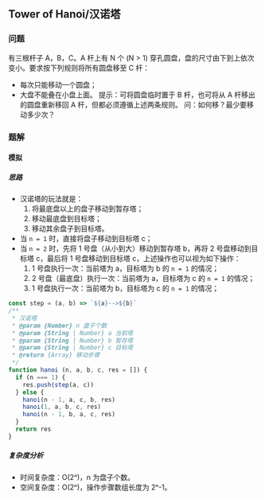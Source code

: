 ## Tower of Hanoi/汉诺塔

### 问题
有三根杆子 A，B，C。A 杆上有 N 个 (N > 1) 穿孔圆盘，盘的尺寸由下到上依次变小。要求按下列规则将所有圆盘移至 C 杆：  
+ 每次只能移动一个圆盘；
+ 大盘不能叠在小盘上面。
提示：可将圆盘临时置于 B 杆，也可将从 A 杆移出的圆盘重新移回 A 杆，但都必须遵循上述两条规则。
问：如何移？最少要移动多少次？

### 题解
#### 模拟
##### 思路
+ 汉诺塔的玩法就是：
  1. 将最底盘以上的盘子移动到暂存塔；
  2. 移动最底盘到目标塔；
  3. 移动其余盘子到目标塔。
+ 当 `n = 1` 时，直接将盘子移动到目标塔 c；
+ 当 `n = 2` 时，先将 1 号盘（从小到大）移动到暂存塔 b，再将 2 号盘移动到目标塔 c，最后将 1 号盘移动到目标塔 c，上述操作也可以视为如下操作：
  1. 1 号盘执行一次：当前塔为 a，目标塔为 b 的 `n = 1` 的情况；
  2. 2 号盘（最底盘）执行一次：当前塔为 a，目标塔为 c 的 `n = 1` 的情况；
  3. 1 号盘执行一次：当前塔为 b，目标塔为 c 的 `n = 1` 的情况；


```js
const step = (a, b) => `${a}-->${b}`
/**
 * 汉诺塔
 * @param {Number} n 盘子个数
 * @param {String | Number} a 当前塔
 * @param {String | Number} b 暂存塔
 * @param {String | Number} c 目标塔
 * @return {Array} 移动步骤
 */
function hanoi (n, a, b, c, res = []) {
  if (n === 1) {
    res.push(step(a, c))
  } else {
    hanoi(n - 1, a, c, b, res)
    hanoi(1, a, b, c, res)
    hanoi(n - 1, b, a, c, res)
  }
  return res
}
```

##### 复杂度分析
+ 时间复杂度：O(2ⁿ)，n 为盘子个数。
+ 空间复杂度：O(2ⁿ)，操作步骤数组长度为 2ⁿ-1。